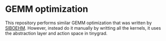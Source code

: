 # GEMM optimization
This repository performs similar GEMM optimization that was written by [SIBOEHM](https://siboehm.com/articles/22/CUDA-MMM). However, instead do it manually by writting all the kernels, it uses the abstraction layer and action space in tinygrad.
